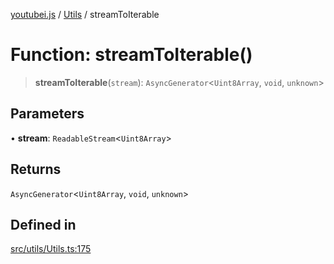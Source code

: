 [youtubei.js](../../../README.md) / [Utils](../README.md) / streamToIterable

# Function: streamToIterable()

> **streamToIterable**(`stream`): `AsyncGenerator`\<`Uint8Array`, `void`, `unknown`\>

## Parameters

• **stream**: `ReadableStream`\<`Uint8Array`\>

## Returns

`AsyncGenerator`\<`Uint8Array`, `void`, `unknown`\>

## Defined in

[src/utils/Utils.ts:175](https://github.com/LuanRT/YouTube.js/blob/eb21af33db708f0355f4fb15881f5d4fabc7b06c/src/utils/Utils.ts#L175)

